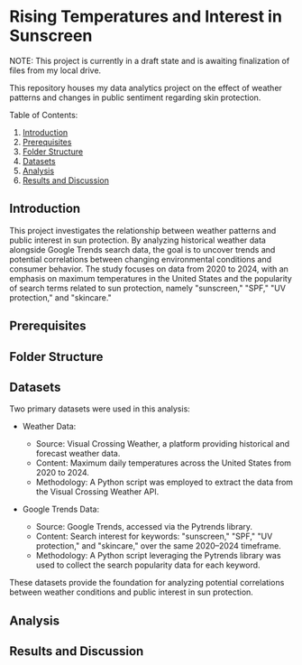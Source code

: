 # Rising Temperatures and Interest in Sunscreen
NOTE: This project is currently in a draft state and is awaiting finalization of files from my local drive.

This repository houses my data analytics project on the effect of weather patterns and changes in public sentiment regarding skin protection.

Table of Contents:
1. [Introduction](#introduction)
2. [Prerequisites](#prerequisites)
3. [Folder Structure](#folder-structure)
4. [Datasets](#datasets)
5. [Analysis](#analysis)
6. [Results and Discussion](#results-and-discussion)

## Introduction
This project investigates the relationship between weather patterns and public interest in sun protection. By analyzing historical weather data alongside Google Trends search data, the goal is to uncover trends and potential correlations between changing environmental conditions and consumer behavior. The study focuses on data from 2020 to 2024, with an emphasis on maximum temperatures in the United States and the popularity of search terms related to sun protection, namely "sunscreen," "SPF," "UV protection," and "skincare."

## Prerequisites

## Folder Structure

## Datasets
Two primary datasets were used in this analysis:

- Weather Data:

  - Source: Visual Crossing Weather, a platform providing historical and forecast weather data.
  - Content: Maximum daily temperatures across the United States from 2020 to 2024.
  - Methodology: A Python script was employed to extract the data from the Visual Crossing Weather API.

- Google Trends Data:

  - Source: Google Trends, accessed via the Pytrends library.
  - Content: Search interest for keywords: "sunscreen," "SPF," "UV protection," and "skincare," over the same 2020–2024 timeframe.
  - Methodology: A Python script leveraging the Pytrends library was used to collect the search popularity data for each keyword.

These datasets provide the foundation for analyzing potential correlations between weather conditions and public interest in sun protection.

## Analysis

## Results and Discussion
